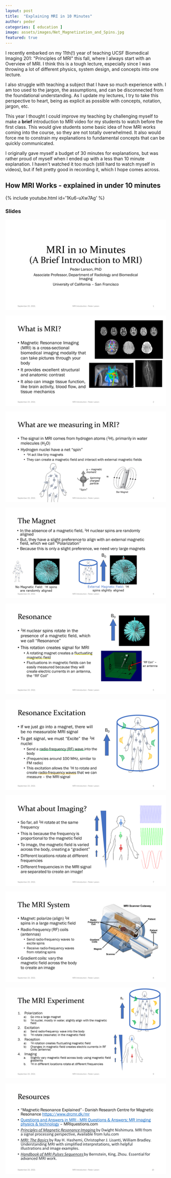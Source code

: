 ```yaml
---
layout: post
title:  "Explaining MRI in 10 Minutes"
author: peder
categories: [ education ]
image: assets/images/Net_Magnetization_and_Spins.jpg
featured: true
---
```

I recently embarked on my 11th(!) year of teaching UCSF Biomedical Imaging 201: "Principles of MRI" this fall, where I always start with an Overview of MRI.  I think this is a tough lecture, especially since I was throwing a lot of different physics, system design, and concepts into one lecture.

I also struggle with teaching a subject that I have so much experience with.  I am too used to the jargon, the assumptions, and can be disconnected from the foundational understanding.  As I update my lectures, I try to take this perspective to heart, being as explicit as possible with concepts, notation, jargon, etc.

This year I thought I could improve my teaching by challenging myself to make a **brief** introduction to MRI video for my students to watch before the first class.  This would give students some basic idea of how MRI works coming into the course, so they are not totally overwhelmed.  It also would force me to constrain my explanations to fundamental concepts that can be quickly communicated.

I originally gave myself a budget of 30 minutes for explanations, but was rather proud of myself when I ended up with a less than 10 minute explanation.  I haven't watched it too much (still hard to watch myself in videos), but if felt pretty good in recording it, which I hope comes across.

## How MRI Works - explained in under 10 minutes

{% include youtube.html id='1Ku6-uXw7Ag' %}

<!-- **VIDEO** https://youtu.be/1Ku6-uXw7Ag -->

### Slides

![Slide 1](../assets/images/MRI_Introduction/Slide1.PNG)

![Slide 2](../assets/images/MRI_Introduction/Slide2.PNG)

![Slide 3](../assets/images/MRI_Introduction/Slide3.PNG)

![Slide 4](../assets/images/MRI_Introduction/Slide4.PNG)

![Slide 5](../assets/images/MRI_Introduction/Slide5.PNG)

![Slide 6](../assets/images/MRI_Introduction/Slide6.PNG)

![Slide 7](../assets/images/MRI_Introduction/Slide7.PNG)

![Slide 8](../assets/images/MRI_Introduction/Slide8.PNG)

![Slide 9](../assets/images/MRI_Introduction/Slide9.PNG)

![Slide 10](../assets/images/MRI_Introduction/Slide10.PNG)
